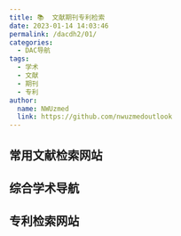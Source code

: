 ```yaml
---
title: 📚  文献期刊专利检索
date: 2023-01-14 14:03:46
permalink: /dacdh2/01/
categories: 
  - DAC导航
tags: 
  - 学术
  - 文献
  - 期刊
  - 专利
author: 
  name: NWUzmed
  link: https://github.com/nwuzmedoutlook
---
```


## 常用文献检索网站

<ClientOnly>
  <Card :cardData="cardData0" :cardListSize=4 carTitlColor="#000" carHoverColor="#000" />
</ClientOnly>

## 综合学术导航

<ClientOnly>
  <Card :cardData="cardData1" :cardListSize=4 carTitlColor="#000" carHoverColor="#000" />
</ClientOnly>

## 专利检索网站

<ClientOnly>
  <Card :cardData="cardData2" :cardListSize=4 carTitlColor="#000" carHoverColor="#000" />
</ClientOnly>

<script>
export default {
  data() {
    return {
      cardData0: [
{id: "0", cardSrc: "https://keyanxiazi.bepass.cn/", cardImgSrc: "https://api.xinac.net/icon/?url=https://keyanxiazi.bepass.cn/", cardName: "科研霞子", cardContent: "中南大学N多博士的科研网站",},
{cardSrc: "http://www.4243.net/", cardImgSrc: "https://api.xinac.net/icon/?url=http://www.4243.net/", cardName: "大木虫学术导航", cardContent: "Google学术搜索_谷歌学术网址",},
{cardSrc: "https://nav.guidebook.top/xueshu", cardImgSrc: "https://api.xinac.net/icon/?url=https://nav.guidebook.top/xueshu", cardName: "Guidebook学术", cardContent: "学术搜索",},
{cardSrc: "https://scholar.chongbuluo.com/", cardImgSrc: "https://api.xinac.net/icon/?url=https://scholar.chongbuluo.com/", cardName: "虫部落·学术搜索", cardContent: "站在巨人的肩膀上",},
{cardSrc: "https://www.scidown.cn/", cardImgSrc: "https://api.xinac.net/icon/?url=https://www.scidown.cn/", cardName: "Sci-Hub|Scidown", cardContent: "Sci论文期刊检索|文献检索求助互助",},
{cardSrc: "https://so.sciencesoft.cn/", cardImgSrc: "https://api.xinac.net/icon/?url=https://so.sciencesoft.cn/", cardName: "科研学术搜索", cardContent: "为你的科研助力",},
{cardSrc: "https://ac.cingta.com/", cardImgSrc: "https://api.xinac.net/icon/?url=https://ac.cingta.com/", cardName: "青塔学术", cardContent: "青塔旗下专业的学术领域数据与内容服务平台",},
{cardSrc: "http://rank.linkresearcher.com/", cardImgSrc: "https://api.xinac.net/icon/?url=http://rank.linkresearcher.com/", cardName: "学术公众号数据库", cardContent: "追踪社交媒体上的学术热点",},
{cardSrc: "http://www.globalauthorid.com/", cardImgSrc: "https://api.xinac.net/icon/?url=http://www.globalauthorid.com/", cardName: "全球学者库", cardContent: "对全球学者进行文献检索和人才价值评估",},
{cardSrc: "https://sie.scholarmate.com/common/inslist?locale=zh_CN", cardImgSrc: "https://api.xinac.net/icon/?url=https://sie.scholarmate.com/common/inslist?locale=zh_CN", cardName: "ScholarMate", cardContent: "科研之友机构版",},
{cardSrc: "http://459.org/", cardImgSrc: "https://api.xinac.net/icon/?url=http://459.org/", cardName: "文献部落", cardContent: "一站搞定文献下载",},
{cardSrc: "https://site.sciping.com/cas.html", cardImgSrc: "https://api.xinac.net/icon/?url=https://site.sciping.com/cas.html", cardName: "科塔学术", cardContent: "最专业、准确、及时和全面的科研与学术资源导航平台",},
{cardSrc: "http://spis.hnlat.com/", cardImgSrc: "https://api.xinac.net/icon/?url=http://spis.hnlat.com/", cardName: "SPIS学术资源在线", cardContent: "便捷的学术搜索引擎",},
{cardSrc: "http://v2017.specialsci.cn/", cardImgSrc: "https://api.xinac.net/icon/?url=http://v2017.specialsci.cn/", cardName: "SpecialSci", cardContent: "国道特色专题数据库",},
{cardSrc: "http://sci.xueshuwu.cn/", cardImgSrc: "https://api.xinac.net/icon/?url=http://sci.xueshuwu.cn/", cardName: "学术屋", cardContent: "Scholar Search_学术搜索",},
{cardSrc: "https://31sanyi.neocities.org/", cardImgSrc: "https://api.xinac.net/icon/?url=https://31sanyi.neocities.org/", cardName: "晨曦科技图书馆", cardContent: "免费提供知网，万方等中英文，医学等等数据库入口！！！",},
{cardSrc: "https://www.xsdh.org/", cardImgSrc: "https://api.xinac.net/icon/?url=https://www.xsdh.org/", cardName: "学术导航", cardContent: "科研人专属的网址导航",},
{cardSrc: "http://www.9312.net/", cardImgSrc: "https://api.xinac.net/icon/?url=http://www.9312.net/", cardName: "小鲸鱼文献", cardContent: "一站搞定文献下载！",},
{cardSrc: "https://www.sci111.com/", cardImgSrc: "https://api.xinac.net/icon/?url=https://www.sci111.com/", cardName: "SCI学术导航", cardContent: "Google学术（镜像）、SCI-hub网址、科研资源 - 为您的科研加油！",},
{cardSrc: "http://www.20009.net/", cardImgSrc: "https://api.xinac.net/icon/?url=http://www.20009.net/", cardName: "格桑花学术导航", cardContent: "谷歌学术_Google学术搜索",},
{cardSrc: "https://kxys.cc/", cardImgSrc: "https://api.xinac.net/icon/?url=https://kxys.cc/", cardName: "开心学术导航", cardContent: "Google学术搜索|SCI-HUB网址|谷歌学术搜索",},
{cardSrc: "http://www.6453.net/", cardImgSrc: "https://api.xinac.net/icon/?url=http://www.6453.net/", cardName: "龙猫学术导航", cardContent: "Google学术搜索|SCI-HUB网址|谷歌学术搜索",},
{cardSrc: "https://www.iikx.com/", cardImgSrc: "https://api.xinac.net/icon/?url=https://www.iikx.com/", cardName: "爱科学", cardContent: "为科学工作者导航",},
{cardSrc: "https://www.x-mol.com/", cardImgSrc: "https://api.xinac.net/icon/?url=https://www.x-mol.com/", cardName: "X-MOL", cardContent: "科学知识平台",},
{cardSrc: "https://www.paperswithcode.com/", cardImgSrc: "https://api.xinac.net/icon/?url=https://www.paperswithcode.com/", cardName: "Papers With Code", cardContent: "The latest in Machine Learning",},
{cardSrc: "http://www.oadds.cn/", cardImgSrc: "https://api.xinac.net/icon/?url=http://www.oadds.cn/", cardName: "欧美学位论文系统", cardContent: "主要收录了来自欧美国家 2,500 多所知名院校的优秀博硕学位论文",},
{cardSrc: "https://www.ablesci.com/", cardImgSrc: "https://api.xinac.net/icon/?url=https://www.ablesci.com/", cardName: "科研通", cardContent: "文献互助平台",},
{cardSrc: "http://paper.hnlat.com/", cardImgSrc: "https://api.xinac.net/icon/?url=http://paper.hnlat.com/", cardName: "互助大厅", cardContent: "纬度信息文献互助平台",},
{cardSrc: "https://ac.scmor.com/", cardImgSrc: "https://api.xinac.net/icon/?url=https://ac.scmor.com/", cardName: "谷歌学术镜像", cardContent: "Google学术搜索导航@思谋学术",},
{cardSrc: "http://scholar.hedasudi.com/", cardImgSrc: "https://api.xinac.net/icon/?url=http://scholar.hedasudi.com/", cardName: "谷歌学术镜像", cardContent: "Google镜像站",},
{cardSrc: "https://search.essclick.com/", cardImgSrc: "https://api.xinac.net/icon/?url=https://search.essclick.com/", cardName: "爱思搜索", cardContent: "让科研更精彩！",},
{cardSrc: "https://xueshu.baidu.com/", cardImgSrc: "https://api.xinac.net/icon/?url=https://xueshu.baidu.com/", cardName: "百度学术", cardContent: "集成海量学术资源，融合人工智能、深度学习、大数据分析等技术",},
{cardSrc: "https://siguso.com/google/", cardImgSrc: "https://api.xinac.net/icon/?url=https://siguso.com/google/", cardName: "思谷学术", cardContent: "谷歌学术镜像_Google镜像_Sci-Hub导航",},
{cardSrc: "http://www.sci-hub.ac.cn/", cardImgSrc: "https://api.xinac.net/icon/?url=http://www.sci-hub.ac.cn/", cardName: "文献小镇", cardContent: "sci-hub网址_SCIHUB",},
{cardSrc: "http://www.hyky.org/", cardImgSrc: "https://api.xinac.net/icon/?url=http://www.hyky.org/", cardName: "荒鱼导航", cardContent: "考研、科研导航",},
{cardSrc: "http://www.51scihub.com/", cardImgSrc: "https://api.xinac.net/icon/?url=http://www.51scihub.com/", cardName: "51Scihub学术导航", cardContent: "提供sci-hub网址 ncbi pubmed Google学术搜索镜像导航服务",},
{cardSrc: "http://www.gaokeyan.com/", cardImgSrc: "https://api.xinac.net/icon/?url=http://www.gaokeyan.com/", cardName: "搞科研导航", cardContent: "一个专为科研学术人员设计的导航网站，这里是科研的开始",},
{cardSrc: "https://www.scihub.net.cn/", cardImgSrc: "https://api.xinac.net/icon/?url=https://www.scihub.net.cn/", cardName: "SciHub学术导航", cardContent: "SciHub科研学术网址导航",},
{cardSrc: "https://sci-hub.41610.org/", cardImgSrc: "https://api.xinac.net/icon/?url=https://sci-hub.41610.org/", cardName: "Sci-Hub追踪", cardContent: "Sci-Hub可用网址追踪",},
{cardSrc: "https://doi.qqsci.com/", cardImgSrc: "https://api.xinac.net/icon/?url=https://doi.qqsci.com/", cardName: "企鹅论文", cardContent: "比Sci-Hub更好用的免费论文下载网站！【永久免费！】",},
{cardSrc: "http://sci-hub.fan/", cardImgSrc: "https://api.xinac.net/icon/?url=http://sci-hub.fan/", cardName: "柠檬文献网", cardContent: "SCI-HUB丨scihub最新可用网址",},
{cardSrc: "https://www.semanticscholar.org/", cardImgSrc: "https://api.xinac.net/icon/?url=https://www.semanticscholar.org/", cardName: "SemanticScholar", cardContent: "AI-PoweredResearchTool",},
{cardSrc: "https://sci-hub.mksa.top/", cardImgSrc: "https://api.xinac.net/icon/?url=https://sci-hub.mksa.top/", cardName: "Sci-Hub", cardContent: "the first pirate website in the world to provide mass and public access to tens of millions of research papers",},
{cardSrc: "https://sci-hub.tw.cn/", cardImgSrc: "https://api.xinac.net/icon/?url=https://sci-hub.tw.cn/", cardName: "Sci-Hub.tw.Cn", cardContent: "文献检索免费下载",},
{cardSrc: "https://www.geenmedical.com/", cardImgSrc: "https://api.xinac.net/icon/?url=https://www.geenmedical.com/", cardName: "GeenMedical", cardContent: "根哥学术",},
{cardSrc: "http://www.xiaomuchong.net/", cardImgSrc: "https://api.xinac.net/icon/?url=http://www.xiaomuchong.net/", cardName: "小木虫学术导航", cardContent: "谷歌学术_SCI-HUB网址",},
{cardSrc: "http://www.489.org/", cardImgSrc: "https://api.xinac.net/icon/?url=http://www.489.org/", cardName: "文献下载导航", cardContent: "Google学术,文献下载,",},
{cardSrc: "http://www.9312.net/", cardImgSrc: "https://api.xinac.net/icon/?url=http://www.9312.net/", cardName: "科研干货导航", cardContent: "谷歌学术_Google学术搜索",},
{cardSrc: "https://panda321.com/", cardImgSrc: "https://api.xinac.net/icon/?url=https://panda321.com/", cardName: "熊猫学术", cardContent: "学术导航",},
{cardSrc: "https://www.cnki.net/", cardImgSrc: "https://api.xinac.net/icon/?url=https://www.cnki.net/", cardName: "中国知网", cardContent: "学术文献统一检索、统一导航、在线阅读和下载服务",},
{cardSrc: "http://www.wanfangdata.com.cn/index.html", cardImgSrc: "https://api.xinac.net/icon/?url=http://www.wanfangdata.com.cn/index.html", cardName: "万方数据", cardContent: "集信息内容管理解决方案与知识服务为一体的综合信息内容服务提供商",},
{cardSrc: "https://www.sciencedirect.com/", cardImgSrc: "https://api.xinac.net/icon/?url=https://www.sciencedirect.com/", cardName: "ScienceDirect", cardContent: "Science, health and medical journals, full text articles and books.",},
{cardSrc: "http://www.nanoer.net/", cardImgSrc: "https://api.xinac.net/icon/?url=http://www.nanoer.net/", cardName: "纳米人", cardContent: "为快意平等的科研",},
{cardSrc: "https://www.scholarnet.cn/", cardImgSrc: "https://api.xinac.net/icon/?url=https://www.scholarnet.cn/", cardName: "学术网", cardContent: "致力于做中国最好的学术导航网站",},
{cardSrc: "https://www.pubmed.pro/home", cardImgSrc: "https://api.xinac.net/icon/?url=https://www.pubmed.pro/home", cardName: "PubMedPro", cardContent: "可以显示IF影响因子的文献检索网站",},
{cardSrc: "https://www.medicgo.org/", cardImgSrc: "https://api.xinac.net/icon/?url=https://www.medicgo.org/", cardName: "MedicGo", cardContent: "Cut through the clutter",},
{cardSrc: "https://www.gycc.com/", cardImgSrc: "https://api.xinac.net/icon/?url=https://www.gycc.com/", cardName: "Gycc", cardContent: "GYCC是个学术搜索引擎。新功能开发测试中。",},
{cardSrc: "https://gfsoso.99lb.net/", cardImgSrc: "https://api.xinac.net/icon/?url=https://gfsoso.99lb.net/", cardName: "谷粉学术", cardContent: "sci-hub、知网搜索、专利查询",},
{cardSrc: "https://www.cn-ki.net/", cardImgSrc: "https://api.xinac.net/icon/?url=https://www.cn-ki.net/", cardName: "iData", cardContent: "知识检索",},
{cardSrc: "https://scholar.sogou.com/", cardImgSrc: "https://api.xinac.net/icon/?url=https://scholar.sogou.com/", cardName: "搜狗学术", cardContent: "构建以论文为核心的知识图谱卡片，包含学术文献、学术人物、学术期刊和学术会议等不同类型的内容",},
{cardSrc: "https://gg.xueshu5.com/", cardImgSrc: "https://api.xinac.net/icon/?url=https://gg.xueshu5.com/", cardName: "Glgoo学术搜索", cardContent: "是Glgoo不是Google噢",},
{cardSrc: "http://www.webofknowledge.com/", cardImgSrc: "https://api.xinac.net/icon/?url=http://www.webofknowledge.com/", cardName: "Web of Science", cardContent: "全球最大规模的出版商中立引文索引和研究情报平台",},
{cardSrc: "https://www.wdl.org/zh/", cardImgSrc: "https://api.xinac.net/icon/?url=https://www.wdl.org/zh/", cardName: "世界数字图书馆", cardContent: "以多语种形式免费提供源于世界各地各文化的重要原始材料。",},
{cardSrc: "http://find.nlc.cn/", cardImgSrc: "https://api.xinac.net/icon/?url=http://find.nlc.cn/", cardName: "文津搜索", cardContent: "整合了国家图书馆和地方图书馆的数字搜索引擎。",},
{cardSrc: "http://www.ucdrs.superlib.net/", cardImgSrc: "https://api.xinac.net/icon/?url=http://www.ucdrs.superlib.net/", cardName: "全国图书馆联盟", cardContent: "图书期刊报纸学位论文会议论文专利标准音视频科技报告",},
{cardSrc: "http://cadal.edu.cn/index/home", cardImgSrc: "https://api.xinac.net/icon/?url=http://cadal.edu.cn/index/home", cardName: "图书馆合作计划", cardContent: "资源覆盖理、工、农、医、人文、社科等多种学科，通过因特网提供一站式的个性化知识服务",},
{cardSrc: "http://www.guoxuedashi.com/", cardImgSrc: "https://api.xinac.net/icon/?url=http://www.guoxuedashi.com/", cardName: "国学大师", cardContent: "国学经典&古典文学_古今图书集成&四库全书电子版&永乐大典",},
{cardSrc: "https://www.oalib.com/", cardImgSrc: "https://api.xinac.net/icon/?url=https://www.oalib.com/", cardName: "OALib", cardContent: "基于一个开放存取的元数据库的搜索引擎",},
{cardSrc: "https://doaj.org/", cardImgSrc: "https://api.xinac.net/icon/?url=https://doaj.org/", cardName: "DOAJ", cardContent: "Directory of Open Access Journals",},
{cardSrc: "https://pubmed.ncbi.nlm.nih.gov/", cardImgSrc: "https://api.xinac.net/icon/?url=https://pubmed.ncbi.nlm.nih.gov/", cardName: "PubMed", cardContent: "National Center for Biotechnology Information",},
{cardSrc: "https://bio-lin-187cad-1302119316.tcloudbaseapp.com/", cardImgSrc: "https://api.xinac.net/icon/?url=https://bio-lin-187cad-1302119316.tcloudbaseapp.com/", cardName: "Bio-db Search 2.0", cardContent: "生物医学搜索及工具导航",},
{cardSrc: "http://swyxzj.com/#/home", cardImgSrc: "https://api.xinac.net/icon/?url=http://swyxzj.com/#/home", cardName: "生物医学之家", cardContent: "生物、医学、科研，好帮手！",},
{cardSrc: "http://pubmed.cn/", cardImgSrc: "https://api.xinac.net/icon/?url=http://pubmed.cn/", cardName: "PubMed文献数据库", cardContent: "提供生物医学方面的论文文献搜索服务",},
{cardSrc: "https://www.shengsci.com/tool/", cardImgSrc: "https://api.xinac.net/icon/?url=https://www.shengsci.com/tool/", cardName: "晟斯医学ShengSci", cardContent: "医学工具，智库资源",},
{cardSrc: "http://sciencechina.cn/", cardImgSrc: "https://api.xinac.net/icon/?url=http://sciencechina.cn/", cardName: "中国科学文献系统", cardContent: "中国科学院文献情报中心",},
{cardSrc: "http://stpaper.cn/", cardImgSrc: "https://api.xinac.net/icon/?url=http://stpaper.cn/", cardName: "中国科讯", cardContent: "基于移动互联网的中国科学院知识服务品牌",},
{cardSrc: "http://output.nsfc.gov.cn/", cardImgSrc: "https://api.xinac.net/icon/?url=http://output.nsfc.gov.cn/", cardName: "国家自然科学基金", cardContent: "提供资助项目、结题项目、项目成果的检索与统计，提供结题报告的全文浏览",},
{cardSrc: "http://www.ckcest.cn/home/", cardImgSrc: "https://api.xinac.net/icon/?url=http://www.ckcest.cn/home/", cardName: "中国工程中心", cardContent: "工程科技领域信息汇聚、数据挖掘和知识服务中心",},
{cardSrc: "http://www.ccspublishing.org.cn/", cardImgSrc: "https://api.xinac.net/icon/?url=http://www.ccspublishing.org.cn/", cardName: "中国化学会期刊", cardContent: "中国化学会期刊集群",},
{cardSrc: "http://www.ncpssd.org/", cardImgSrc: "https://api.xinac.net/icon/?url=http://www.ncpssd.org/", cardName: "哲学社会科学文献", cardContent: "开展哲学社会科学文献信息资源建设和服务",},
{cardSrc: "https://www.wipo.int/portal/en/index.html", cardImgSrc: "https://api.xinac.net/icon/?url=https://www.wipo.int/portal/en/index.html", cardName: "WIPO", cardContent: "World Intellectual Property Organization",},
{cardSrc: "http://cprs.patentstar.com.cn/", cardImgSrc: "https://api.xinac.net/icon/?url=http://cprs.patentstar.com.cn/", cardName: "专利之星检索系统", cardContent: "国家知识产权局中国专利信息中心",},
{cardSrc: "http://pss-system.cnipa.gov.cn/sipopublicsearch/portal/uiIndex.shtml", cardImgSrc: "https://api.xinac.net/icon/?url=http://pss-system.cnipa.gov.cn/sipopublicsearch/portal/uiIndex.shtml", cardName: "专利检索及分析", cardContent: "国家知识产权局",},
{cardSrc: "http://search.cnipr.com/", cardImgSrc: "https://api.xinac.net/icon/?url=http://search.cnipr.com/", cardName: "专利信息服务平台", cardContent: "知识产权出版社有限责任公司",},
{cardSrc: "https://www.drugfuture.com/cnpat/cn_patent.asp", cardImgSrc: "https://api.xinac.net/icon/?url=https://www.drugfuture.com/cnpat/cn_patent.asp", cardName: "中国专利下载", cardContent: "免费下载中国1985年至今的所有专利说明书。",},
{cardSrc: "https://www.patent9.com/", cardImgSrc: "https://api.xinac.net/icon/?url=https://www.patent9.com/", cardName: "Patent9专利在线", cardContent: "全面检索查询中国专利，阅读、下载专利全文。",},
{cardSrc: "https://www.rainpat.com/", cardImgSrc: "https://api.xinac.net/icon/?url=https://www.rainpat.com/", cardName: "RainPat专利检索", cardContent: "知识产权大数据调查官",},
{cardSrc: "http://www.soopat.com/", cardImgSrc: "https://api.xinac.net/icon/?url=http://www.soopat.com/", cardName: "SooPAT", cardContent: "中国专利搜索 世界专利搜索 专利分类查询 专利引用检索 专利族检索",},
{cardSrc: "https://www.baiten.cn/", cardImgSrc: "https://api.xinac.net/icon/?url=https://www.baiten.cn/", cardName: "佰腾网", cardContent: "查专利就上佰腾网",},
{cardSrc: "http://www.innojoy.com/search/index.html", cardImgSrc: "https://api.xinac.net/icon/?url=http://www.innojoy.com/search/index.html", cardName: "大为innojoy", cardContent: "专利搜索引擎",},
{cardSrc: "https://www.incopat.com/help/sysdoc/patentKing", cardImgSrc: "https://api.xinac.net/icon/?url=https://www.incopat.com/help/sysdoc/patentKing", cardName: "专利大王", cardContent: "在手机上用中文轻松检索全球120个国家 1亿3千万的专利数据",},
{cardSrc: "http://www.pat2pdf.org/", cardImgSrc: "https://api.xinac.net/icon/?url=http://www.pat2pdf.org/", cardName: "PAT2PDF", cardContent: "Free PDF copies of patents: Download and print!",},
{cardSrc: "https://www.j-platpat.inpit.go.jp/p0000", cardImgSrc: "https://api.xinac.net/icon/?url=https://www.j-platpat.inpit.go.jp/p0000", cardName: "J-PlatPat [JPP]", cardContent: "特許･実用新案番号照会／OPD",},
{cardSrc: "https://www.epo.org/searching-for-patents/technical/espacenet.html", cardImgSrc: "https://api.xinac.net/icon/?url=https://www.epo.org/searching-for-patents/technical/espacenet.html", cardName: "EPO-Espacenet", cardContent: "patent database with over 120 million documents",},
{cardSrc: "https://www.freepatentsonline.com/", cardImgSrc: "https://api.xinac.net/icon/?url=https://www.freepatentsonline.com/", cardName: "FPO IP Research", cardContent: "Most Popular Patent Topics",},
{cardSrc: "https://patents.google.com/", cardImgSrc: "https://api.xinac.net/icon/?url=https://patents.google.com/", cardName: "Google Patents", cardContent: "Search and read the full text of patents from around the world.",},
{cardSrc: "https://view.ckcest.cn/Home/Index", cardImgSrc: "https://api.xinac.net/icon/?url=https://view.ckcest.cn/Home/Index", cardName: "智库观点", cardContent: "国家工业信息安全发展研究中心  微信公众号  知领APP",},
{cardSrc: "http://www.80lib.com/user/free", cardImgSrc: "https://api.xinac.net/icon/?url=http://www.80lib.com/user/free", cardName: "80图书馆", cardContent: "免费文献资源",},
{cardSrc: "http://www.lunwengu.com/e/action/ListInfo/?classid=2", cardImgSrc: "https://api.xinac.net/icon/?url=http://www.lunwengu.com/e/action/ListInfo/?classid=2", cardName: "论文谷下载网", cardContent: "论文下载入口",},
{cardSrc: "https://www.xs-zj.com/", cardImgSrc: "https://api.xinac.net/icon/?url=https://www.xs-zj.com/", cardName: "学术之家", cardContent: "免费论文下载中心",},
{cardSrc: "http://www.hi138.com/", cardImgSrc: "https://api.xinac.net/icon/?url=http://www.hi138.com/", cardName: "免费论文下载中心", cardContent: "为您提供各行业论文下载",},
{cardSrc: "http://unpaywall.org/", cardImgSrc: "https://api.xinac.net/icon/?url=http://unpaywall.org/", cardName: "Unpaywall", cardContent: "包含 2000 万篇免费学术文章的开放式数据库",},

      ],
      
      cardData1: [
        {
          id: "1",
          cardSrc: "https://cn.vuejs.org/",
          cardImgSrc:
            "https://cdn.staticaly.com/gh/Kele-Bingtang/static@master/img/tools/20220105001047.png",
          cardName: "Vue",
          cardContent: "渐进式 JavaScript 框架",
        },
      ],
        cardData2: [
        {
          id: "1",
          cardSrc: "https://cn.vuejs.org/",
          cardImgSrc:
            "https://cdn.staticaly.com/gh/Kele-Bingtang/static@master/img/tools/20220105001047.png",
          cardName: "Vue",
          cardContent: "渐进式 JavaScript 框架",
        },
      ],
    };
  },
};
</script>
